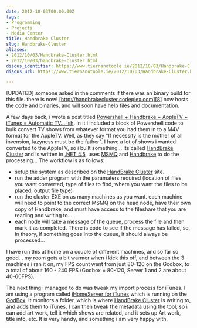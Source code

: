 ```yaml
---
date: 2012-10-03T00:00:00Z
tags:
- Programming
- Projects
- Media Center
title: Handbrake Cluster
slug: Handbrake-Cluster
aliases:
- 2012/10/03/Handbrake-Cluster.html
- 2012/10/03/handbrake-cluster.html
disqus_identifier: https://www.tiernanotoole.ie/2012/10/03/Handbrake-Cluster.html
disqus_url: https://www.tiernanotoole.ie/2012/10/03/Handbrake-Cluster.html

---
```

 
 
 
 
 
 
 
 

[UPDATED] someone asked in the comments if there was an binary build for this file. there is now! [http://handbrakecluster.codeplex.com][8] now hosts the code and binaries, and will soon have help files and documentation.

A few days back, i wrote a post titled [Powershell + Handbrake + AppleTV + iTunes = Automatic TV... ish][1]. In it i included a block of Powershell code to bulk convert TV shows from whatever format you had them in to a M4V format for the AppleTV. Well, as they say "If necessity is the mother of all invension, lazyness must be the father". I have a lot of shows i wanted converted to the AppleTV, so i built something... Its called [HandBrake Cluster][2] and is written in [.NET 4.5][3], uses [MSMQ][4] and [Handbrake][5] to do the processing... The workflow is as follows:

* setup the system as described on the [HandBrake Cluster][2] site.
* run the adder program with the paramaters required (location of files you want converted, type of files to find, where you want the files to be placed, output file type)
* run the cluster EXE on as many machines as you want. each machine will need to point to the correct MSMQ on the head node, have their own copy of Handbrake, and must have access to the fileshare that you are reading and writing to...
* each node will take a message of the queue, process the file and then mark it as completed. There is code to see if the message has failed, so, in theory, if something goes into the queue, it should always be processed...

I have run this at home on a couple of different machines, and so far so good... my room gets a bit warmer when i kick this off, and between the 3 machines i ran it on, my FPS count went from just 80-120 on the Godbox, to a total of about 160 - 240 FPS (Godbox = 80-120, Server 1 and 2 are about 40-60FPS).

The next thing i managed to do was tweak my import process for iTunes. I am using a program called [iHomeServer for iTunes][6] which is running on the [GodBox][7]. It monitors a folder, which is where [HandBrake Cluster][2] is writing to, and adds them to iTunes. I can then tweak the metadata using the tool, so i can add art work, tell it which shows are related, and it sets up Art work, title info, etc. It is very handy, and something i am very happy with.

[1]:https://www.tiernanotoole.ie/2012/09/28/Powershell-HandBrake-AppleTV-iTunes.html
[2]:https://github.com/tiernano/HandbrakeCluster
[3]:http://www.microsoft.com/en-us/download/details.aspx?id=30653
[4]:http://msdn.microsoft.com/en-us/library/aa967729.aspx
[5]:http://handbrake.fr/
[6]:http://www.bizmodeller.com/iHomeServer_for_iTunes.aspx
[7]:https://www.tiernanotoole.ie/Computers/godbox.html
[8]:http://handbrakecluster.codeplex.com
